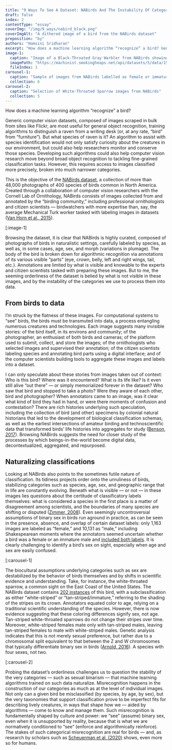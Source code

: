 ```yaml
---
title: "9 Ways To See A Dataset: NABirds And The Instability Of Categories"
draft: false
index: 2
contentType: "essay"
coverImg: "/img/9_ways/nabird_black.png"
coverImgAlt: "A dithered image of a bird from the NABirds dataset"
preposition: "by"
authors: "Hamsini Sridharan"
excerpt: "How does a machine learning algorithm “recognize” a bird? Generic computer vision datasets, composed of images scraped unceremoniously from sites like Flickr, are most useful for general object recognition, training algorithms to distinguish a raven from a writing desk (or, at any rate, “bird” from “furniture”). But what species of raven is it? Answering that question requires access to images broken into much narrower, more precise categories."
image-1:
  caption: "Image of a Black-Throated Gray Warbler from NABirds showing taxonomy and labeled parts"
  imagePath: "https://machinist.smokingheaps.net/api/datasets/5/data/15348943"
  fileIndex: 1
carousel-1:
  caption: "Sample of images from NABirds labelled as female or immature male"
  collection: 6
carousel-2:
  caption: "Selection of White-Throated Sparrow images from NABirds"
  collection: 5
---
```


How does a machine learning algorithm “recognize” a bird?

Generic computer vision datasets, composed of images scraped in bulk from sites like Flickr, are most useful for general object recognition, training algorithms to distinguish a raven from a writing desk (or, at any rate, “bird” from “furniture”). But what species of raven is it? An algorithm to assist with species identification would not only satisfy curiosity about the creatures in our environment, but could also help researchers monitor and conserve those species. Developing such algorithms could also help computer vision research move beyond broad object recognition to tackling fine-grained classification tasks. However, this requires access to images classified more precisely, broken into much narrower categories.

This is the objective of the [NABirds dataset](https://paperswithcode.com/dataset/nabirds), a collection of more than 48,000 photographs of 400 species of birds common in North America. Created through a collaboration of computer vision researchers with the Cornell Lab of Ornithology, NABirds consists of images collected from and annotated by the “birding community,” including professional ornithologists and citizen scientists — birdwatchers with more expertise than, say, the average Mechanical Turk worker tasked with labeling images in datasets ([Van Horn et al., 2015](https://openaccess.thecvf.com/content_cvpr_2015/papers/Horn_Building_a_Bird_2015_CVPR_paper.pdf)).

[:image-1]

Browsing the dataset, it is clear that NABirds is highly curated, composed of photographs of birds in naturalistic settings, carefully labeled by species, as well as, in some cases, age, sex, and morph (variations in plumage). The body of the bird is broken down for algorithmic recognition via annotations of its various visible “parts” (eye, crown, belly, left and right wings, tail, etc.). Annotations are limited by what is visible and knowable to the experts and citizen scientists tasked with preparing these images. But to me, the seeming orderliness of the dataset is belied by what is not visible in these images, and by the instability of the categories we use to process them into data.

## From birds to data

I’m struck by the flatness of these images. For computational systems to “see” birds, the birds must be transmuted into data, a process entangling numerous creatures and technologies. Each image suggests many invisible stories: of the bird itself, in its environs and community; of the photographer, an enthusiast of both birds and cameras; of the platform used to submit, collect, and store the images; of the ornithologists who selected images and supervised their annotation; of the citizen scientists labeling species and annotating bird parts using a digital interface; and of the computer scientists building tools to aggregate these images and labels into a dataset.

I can only speculate about these stories from images taken out of context: Who is this bird? Where was it encountered? What is its life like? Is it even still alive “out there” — or simply memorialized forever in the dataset? Who saw that bird and stopped to take a photo? Were they aware of each other, bird and photographer? When annotators came to an image, was it clear what kind of bird they had in hand, or were there moments of confusion and contestation? There are rich histories underlying such speculation, including the collection of bird (and other) specimens by colonial natural historians that led to the development of biological classification schemas, as well as the earliest intersections of amateur birding and technoscientific data that transformed birds’ life histories into aggregates for study ([Benson, 2017](https://www.journals.uchicago.edu/doi/pdf/10.1086/694172?casa_token=tvg3sMuyrsoAAAAA:PPv1d4-84E0tnXDz0CyPb1MSyOakyOfipB7HhqiKqvCr5zJvY0x49hDDIrpjDaICqotHxp074_vpRA)). Browsing NABirds suggests the need for closer study of the processes by which beings-in-the-world become digital data, decontextualized, aggregated, and repurposed.

## Naturalizing classifications

Looking at NABirds also points to the sometimes futile nature of classification. Its tidiness projects order onto the unruliness of birds, stabilizing categories such as species, age, sex, and geographic range that in life are constantly evolving. Beneath what is visible — or not — in these images lies questions about the certitude of classificatory labels themselves: what is considered a species in the first place is a matter of disagreement among scientists, and the boundaries of many species are shifting or disputed ([Zimmer, 2008](https://www.scientificamerican.com/article/what-is-a-species/)). Even seemingly uncontroversial assumptions of binary sex in birds run aground in practice, as can be seen in the presence, absence, and overlap of certain dataset labels: only 1,163 images are labeled as “female,” and 10,131 as “male,” including Shakespearean moments where the annotators seemed uncertain whether a bird was a female or an immature male and [included both labels](https://machinist.smokingheaps.net/datasets/5?q=label%7Efemale%2Fimmature). It is clearly challenging to identify a bird’s sex on sight, especially when age and sex are easily confused.

[:carousel-1]

The biocultural assumptions underlying categories such as sex are destabilized by the behavior of birds themselves and by shifts in scientific evidence and understanding. Take, for instance, the white-throated sparrow, a common sight on the East Coast of the United States. The NABirds dataset contains [202 instances](https://machinist.smokingheaps.net/datasets/5?page=0&size=50&q=label%7Ewhite+label%7Ethroated+label%7Esparrow) of this bird, with a subclassification as either “white-striped” or “tan-striped/immature,” referring to the shading of the stripes on its crown. Annotators equated color to age, relying on a traditional scientific understanding of the species. However, there is now evidence suggesting that these coloring differences signify sex, not age. Tan-striped white-throated sparrows do not change their stripes over time. Moreover, white-striped females mate only with tan-striped males, leaving tan-striped females to mate with white-striped males. Genetic analysis indicates that this is not merely sexual preference, but rather due to a chromosomal split equivalent to that between the Z and W chromosomes that typically differentiate binary sex in birds ([Arnold, 2016](https://www.nature.com/articles/539482a)). A species with four sexes, not two.

[:carousel-2]

Probing the dataset’s orderliness challenges us to question the stability of the very categories — such as sexual binarism — that machine learning algorithms trained on such data naturalize. Misrecognition happens in the construction of our categories as much as at the level of individual images. Not only can a given bird be misclassified (by species, by age, by sex), but the very taxonomies that support classification prove to be imperfect fits for describing lively creatures, in ways that shape how we — aided by algorithms — come to know and manage them. Such misrecognition is fundamentally shaped by culture and power: we “see” (assume) binary sex, even when it is unsupported by reality, because that is what we are normatively conditioned to “see” (enforce and algorithmically reinforce). The stakes of such categorical misrecognition are real for birds — and, as research by scholars such as [Scheuerman et al. (2020)](https://par.nsf.gov/servlets/purl/10179307) shows, even more so for humans.
